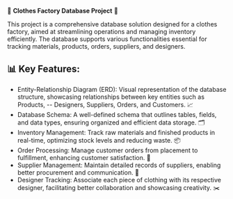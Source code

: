 👗 **Clothes Factory Database Project** 👖

This project is a comprehensive database solution designed for a clothes factory, aimed at streamlining operations and managing inventory efficiently. The database supports various functionalities essential for tracking materials, products, orders, suppliers, and designers.

## 📊 Key Features:

- Entity-Relationship Diagram (ERD): Visual representation of the database structure, showcasing relationships between key entities such as Products, -- Designers, Suppliers, Orders, and Customers. 📈
- Database Schema: A well-defined schema that outlines tables, fields, and data types, ensuring organized and efficient data storage. 🗂️
- Inventory Management: Track raw materials and finished products in real-time, optimizing stock levels and reducing waste. 📦
- Order Processing: Manage customer orders from placement to fulfillment, enhancing customer satisfaction. 📅
- Supplier Management: Maintain detailed records of suppliers, enabling better procurement and communication. 🤝
- Designer Tracking: Associate each piece of clothing with its respective designer, facilitating better collaboration and showcasing creativity. ✂️
